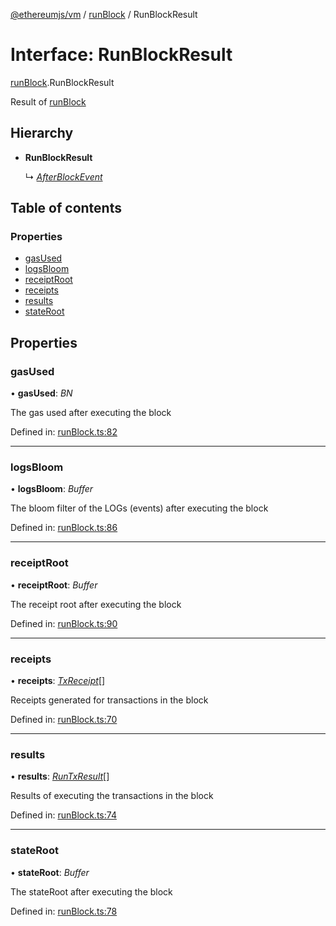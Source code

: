 [@ethereumjs/vm](../README.md) / [runBlock](../modules/runblock.md) / RunBlockResult

# Interface: RunBlockResult

[runBlock](../modules/runblock.md).RunBlockResult

Result of [runBlock](../classes/index.default.md#runblock)

## Hierarchy

* **RunBlockResult**

  ↳ [*AfterBlockEvent*](runblock.afterblockevent.md)

## Table of contents

### Properties

- [gasUsed](runblock.runblockresult.md#gasused)
- [logsBloom](runblock.runblockresult.md#logsbloom)
- [receiptRoot](runblock.runblockresult.md#receiptroot)
- [receipts](runblock.runblockresult.md#receipts)
- [results](runblock.runblockresult.md#results)
- [stateRoot](runblock.runblockresult.md#stateroot)

## Properties

### gasUsed

• **gasUsed**: *BN*

The gas used after executing the block

Defined in: [runBlock.ts:82](https://github.com/ethereumjs/ethereumjs-monorepo/blob/master/packages/vm/lib/runBlock.ts#L82)

___

### logsBloom

• **logsBloom**: *Buffer*

The bloom filter of the LOGs (events) after executing the block

Defined in: [runBlock.ts:86](https://github.com/ethereumjs/ethereumjs-monorepo/blob/master/packages/vm/lib/runBlock.ts#L86)

___

### receiptRoot

• **receiptRoot**: *Buffer*

The receipt root after executing the block

Defined in: [runBlock.ts:90](https://github.com/ethereumjs/ethereumjs-monorepo/blob/master/packages/vm/lib/runBlock.ts#L90)

___

### receipts

• **receipts**: [*TxReceipt*](../modules/types.md#txreceipt)[]

Receipts generated for transactions in the block

Defined in: [runBlock.ts:70](https://github.com/ethereumjs/ethereumjs-monorepo/blob/master/packages/vm/lib/runBlock.ts#L70)

___

### results

• **results**: [*RunTxResult*](runtx.runtxresult.md)[]

Results of executing the transactions in the block

Defined in: [runBlock.ts:74](https://github.com/ethereumjs/ethereumjs-monorepo/blob/master/packages/vm/lib/runBlock.ts#L74)

___

### stateRoot

• **stateRoot**: *Buffer*

The stateRoot after executing the block

Defined in: [runBlock.ts:78](https://github.com/ethereumjs/ethereumjs-monorepo/blob/master/packages/vm/lib/runBlock.ts#L78)
